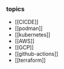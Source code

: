 ### topics
- [[CICDE]]
- [[podman]]
- [[kubernetes]]
- [[AWS]]
- [[GCP]]
- [[github-actions]]
- [[terraform]]
